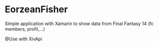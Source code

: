 # EorzeanFisher

Simple application with Xamarin to show data from Final Fantasy 14 (fc members, profil,...)

@Use with XivApi
